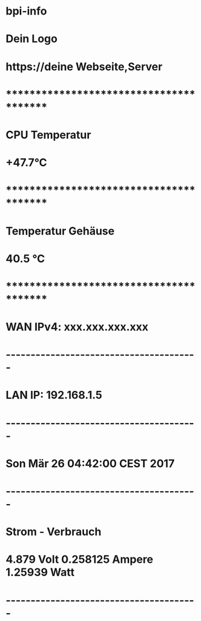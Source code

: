 # bpi-info

#              Dein Logo

#   https://deine Webseite,Server
# ***************************************
# CPU Temperatur
# +47.7°C
# ***************************************
# Temperatur Gehäuse
# 40.5 °C
# ***************************************
# WAN IPv4: xxx.xxx.xxx.xxx
# ---------------------------------------
# LAN IP: 192.168.1.5
# ---------------------------------------
# Son Mär 26 04:42:00 CEST 2017
# ---------------------------------------
# Strom - Verbrauch
# 4.879 Volt 0.258125 Ampere 1.25939 Watt
# ---------------------------------------



